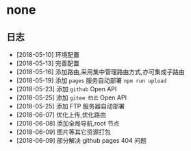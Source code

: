 # none


## 日志
- [2018-05-10] 环境配置
- [2018-05-13] 完善配置
- [2018-05-16] 添加路由,采用集中管理路由方式,亦可集成子路由
- [2018-05-19] 添加 `pages` 服务自动部署 `npm run upload`
- [2018-05-23] 添加 `github` Open API
- [2018-05-25] 添加 `gitee 码云` Open API
- [2018-05-25] 添加  FTP 服务器自动部署
- [2018-06-07] 优化上传,优化路由
- [2018-06-08] 添加全局导航,root 节点
- [2018-06-09] 图片等其它资源打包
- [2018-06-09] 部分解决 github pages 404 问题
